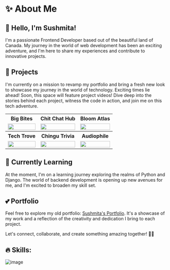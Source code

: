 # ✨ About Me

## 👋 Hello, I'm Sushmita!

I'm a passionate Frontend Developer based out of the beautiful land of Canada. My journey in the world of web development has been an exciting adventure, and I'm here to share my experiences and contribute to innovative projects.


## 👀 Projects
I'm currently on a mission to revamp my portfolio and bring a fresh new look to showcase my journey in the world of technology. Exciting times lie ahead!
Soon, this space will feature project videos! Dive deep into the stories behind each project, witness the code in action, and join me on this tech adventure.


<table style="width:100%" >
 <tr>
    <th>Big Bites</th>
    <th>Chit Chat Hub</th>
    <th>Bloom Atlas</th>
  </tr>
    <tr>
        <td valign="middle" align="center"><img src="https://media.tenor.com/QsxN6R6JzgUAAAAi/coming-soon-coming.gif" width="100%" height="100%"></video></td>
        <td valign="middle" align="center"><img src="https://media.tenor.com/QsxN6R6JzgUAAAAi/coming-soon-coming.gif" width="100%" height="100%"></video></td>
        <td valign="middle" align="center"><img src="https://media.tenor.com/QsxN6R6JzgUAAAAi/coming-soon-coming.gif" width="100%" height="100%"></video></td>
    </tr>
      <tr>
    <th>Tech Trove</th>
    <th>Chingu Trivia</th>
    <th>Audiophile</th>
  </tr>
        <tr>
        <td valign="middle" align="center"><img src="https://media.tenor.com/QsxN6R6JzgUAAAAi/coming-soon-coming.gif" width="100%" height="100%"></video></td>
        <td valign="middle" align="center"><img src="https://media.tenor.com/QsxN6R6JzgUAAAAi/coming-soon-coming.gif" width="100%" height="100%"></td>
        <td valign="middle" align="center"><img src="https://media.tenor.com/QsxN6R6JzgUAAAAi/coming-soon-coming.gif" width="100%" height="100%"></td>
    </tr>
</table>


## 🌱 Currently Learning

At the moment, I'm on a learning journey exploring the realms of Python and Django. The world of backend development is opening up new avenues for me, and I'm excited to broaden my skill set.


## 💕 Portfolio

Feel free to explore my old portfolio: [Sushmita's Portfolio](https://sushmita-portfolio.vercel.app/). It's a showcase of my work and a reflection of the creativity and dedication I bring to each project.

Let's connect, collaborate, and create something amazing together! 🚀✨


<!---
Sushmita-Ghosh/Sushmita-Ghosh is a ✨ special ✨ repository because its `README.md` (this file) appears on your GitHub profile.
You can click the Preview link to take a look at your changes.
--->
<!--- [![GitHub Streak](https://streak-stats.demolab.com/?user=Sushmita-Ghosh&theme=dark)](https://git.io/streak-stats) -->
<!---
[![GitHub Streak](https://streak-stats.demolab.com/?user=Sushmita-Ghosh)](https://git.io/streak-stats)
--->
<!---
 ![Sushmita's GitHub stats](https://github-readme-stats.vercel.app/api?username=Sushmita-Ghosh&show_icons=true&theme=transparent)
--->
<!---
 [![Top Langs](https://github-readme-stats.vercel.app/api/top-langs/?username=Sushmita-Ghosh)](https://github.com/Sushmita-Ghosh/github-readme-stats) 
 --->

## 🔥 Skills:
![image](https://github.com/Sushmita-Ghosh/Sushmita-Ghosh/assets/82622059/a1c8674a-d822-4aaa-b54b-635f126ef3e3)


